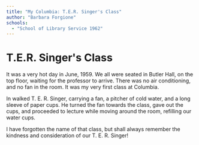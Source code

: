 ```yaml
---
title: "My Columbia: T.E.R. Singer's Class"
author: "Barbara Forgione"
schools:
  - "School of Library Service 1962"
---
```


# T.E.R. Singer's Class

It was a very hot day in June, 1959.  We all were seated in Butler Hall, on the top floor, waiting for the professor to arrive.  There was no air conditioning, and no fan in the room.  It was my very first class at Columbia.

In walked T. E. R. Singer, carrying a fan, a pitcher of cold water, and a long sleeve of paper cups.  He turned the fan towards the class, gave out the cups, and proceeded to lecture while moving around the room, refilling our water cups.

I have forgotten the name of that class, but shall always remember the kindness and consideration of our T. E. R. Singer!
